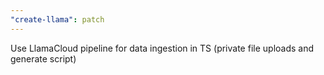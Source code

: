 ```yaml
---
"create-llama": patch
---
```


Use LlamaCloud pipeline for data ingestion in TS (private file uploads and generate script)
